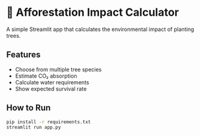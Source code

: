 # 🌱 Afforestation Impact Calculator

A simple Streamlit app that calculates the environmental impact of planting trees.  

## Features
- Choose from multiple tree species  
- Estimate CO₂ absorption  
- Calculate water requirements  
- Show expected survival rate  

## How to Run
```bash
pip install -r requirements.txt
streamlit run app.py